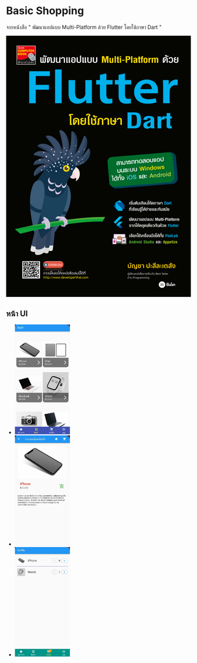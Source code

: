 
# Basic Shopping 

จากหนังสือ " พัฒนาแอปแบบ Multi-Platform ด้วย Flutter โดยใช้ภาษา Dart "



![Logo](https://github.com/Teerapoom/Basic-Shopping-Flutter/blob/main/IMG_git/bookflutter.jpg)


## หน้า UI 
- <img src="https://github.com/Teerapoom/Basic-Shopping-Flutter/blob/main/IMG_git/UI%201.jpg" width="150"/>
- <img src="https://github.com/Teerapoom/Basic-Shopping-Flutter/blob/main/IMG_git/UI%202.jpg" width="150"/>
- <img src="https://github.com/Teerapoom/Basic-Shopping-Flutter/blob/main/IMG_git/UI%203.jpg" width="150"/>


